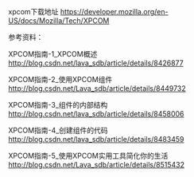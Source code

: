 xpcom下载地址
https://developer.mozilla.org/en-US/docs/Mozilla/Tech/XPCOM


参考资料：

XPCOM指南-1_XPCOM概述
http://blog.csdn.net/lava_sdb/article/details/8426877

XPCOM指南-2_使用XPCOM组件
http://blog.csdn.net/Lava_sdb/article/details/8449732

XPCOM指南-3_组件的内部结构
http://blog.csdn.net/lava_sdb/article/details/8458006


XPCOM指南-4_创建组件的代码
http://blog.csdn.net/lava_sdb/article/details/8483459

XPCOM指南-5_使用XPCOM实用工具简化你的生活
http://blog.csdn.net/Lava_sdb/article/details/8515432


